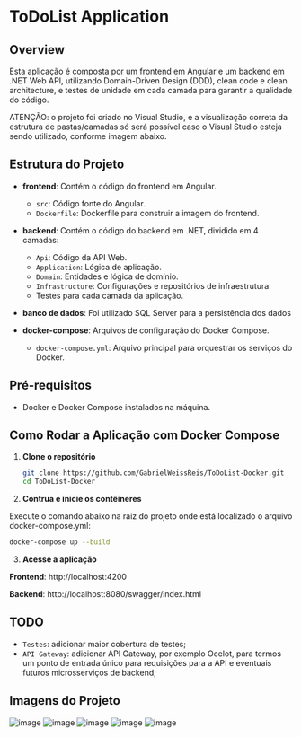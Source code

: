 # ToDoList Application

## Overview

Esta aplicação é composta por um frontend em Angular e um backend em .NET Web API, utilizando Domain-Driven Design (DDD), clean code e clean architecture, e testes de unidade em cada camada para garantir a qualidade do código.

ATENÇÃO: o projeto foi criado no Visual Studio, e a visualização correta da estrutura de pastas/camadas só será possível caso o Visual Studio esteja sendo utilizado, conforme imagem abaixo.

## Estrutura do Projeto

- **frontend**: Contém o código do frontend em Angular.
  - `src`: Código fonte do Angular.
  - `Dockerfile`: Dockerfile para construir a imagem do frontend.

- **backend**: Contém o código do backend em .NET, dividido em 4 camadas:
  - `Api`: Código da API Web.
  - `Application`: Lógica de aplicação.
  - `Domain`: Entidades e lógica de domínio.
  - `Infrastructure`: Configurações e repositórios de infraestrutura.
  - Testes para cada camada da aplicação.
 
- **banco de dados**: Foi utilizado SQL Server para a persistência dos dados

- **docker-compose**: Arquivos de configuração do Docker Compose.
  - `docker-compose.yml`: Arquivo principal para orquestrar os serviços do Docker.

## Pré-requisitos

- Docker e Docker Compose instalados na máquina.

## Como Rodar a Aplicação com Docker Compose

1. **Clone o repositório**

   ```bash
   git clone https://github.com/GabrielWeissReis/ToDoList-Docker.git
   cd ToDoList-Docker
   ```

2. **Contrua e inicie os contêineres**

Execute o comando abaixo na raiz do projeto onde está localizado o arquivo docker-compose.yml:

   ```bash
   docker-compose up --build
   ```

3. **Acesse a aplicação**

**Frontend**: http://localhost:4200

**Backend**: http://localhost:8080/swagger/index.html

## TODO
- `Testes`: adicionar maior cobertura de testes;
- `API Gateway`: adicionar API Gateway, por exemplo Ocelot, para termos um ponto de entrada único para requisições para a API e eventuais futuros microsserviços de backend;
  
## Imagens do Projeto

![image](https://github.com/GabrielWeissReis/ToDoList-Docker/assets/20742093/88b4fb70-c7bc-429d-8b47-991f156a7841)
![image](https://github.com/GabrielWeissReis/ToDoList-Docker/assets/20742093/14902322-1e4e-4067-9bf9-8f78c2fbbbcd)
![image](https://github.com/GabrielWeissReis/ToDoList-Docker/assets/20742093/732987a6-75a8-4057-9eed-adb9869bb3ac)
![image](https://github.com/GabrielWeissReis/ToDoList-Docker/assets/20742093/bf07596a-1b16-430c-b2ab-2d31155db901)
![image](https://github.com/GabrielWeissReis/ToDoList-Docker/assets/20742093/6601a122-683a-4be5-98b4-f81839457c3c)
